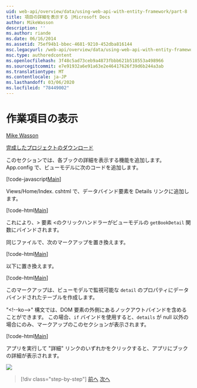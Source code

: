 ```yaml
---
uid: web-api/overview/data/using-web-api-with-entity-framework/part-8
title: 項目の詳細を表示する |Microsoft Docs
author: MikeWasson
description: ''
ms.author: riande
ms.date: 06/16/2014
ms.assetid: 75ef94b1-bbec-4681-9210-452dba816144
msc.legacyurl: /web-api/overview/data/using-web-api-with-entity-framework/part-8
msc.type: authoredcontent
ms.openlocfilehash: 3f48c5ad73ceb9a4873fbbb621b518553a498966
ms.sourcegitcommit: e7e91932a6e91a63e2e46417626f39d6b244a3ab
ms.translationtype: MT
ms.contentlocale: ja-JP
ms.lasthandoff: 03/06/2020
ms.locfileid: "78449002"
---
```

# <a name="display-item-details"></a>作業項目の表示

[Mike Wasson](https://github.com/MikeWasson)

[完成したプロジェクトのダウンロード](https://github.com/MikeWasson/BookService)

このセクションでは、各ブックの詳細を表示する機能を追加します。 App.config で、ビューモデルに次のコードを追加します。

[!code-javascript[Main](part-8/samples/sample1.js)]

Views/Home/Index. cshtml で、データバインド要素を Details リンクに追加します。

[!code-html[Main](part-8/samples/sample2.html?highlight=5)]

これにより、&gt; 要素 &lt;のクリックハンドラーがビューモデルの `getBookDetail` 関数にバインドされます。

同じファイルで、次のマークアップを置き換えます。

[!code-html[Main](part-8/samples/sample3.html)]

以下に置き換えます。

[!code-html[Main](part-8/samples/sample4.html)]

このマークアップは、ビューモデルで監視可能な `detail` のプロパティにデータバインドされたテーブルを作成します。

"&lt;!--ko--&gt;&quot; 構文では、DOM 要素の外側にあるノックアウトバインドを含めることができます。 この場合、`if` バインドを使用すると、`details` が null 以外の場合にのみ、マークアップのこのセクションが表示されます。

[!code-html[Main](part-8/samples/sample5.html)]

アプリを実行して &quot;詳細&quot; リンクのいずれかをクリックすると、アプリにブックの詳細が表示されます。

[![](part-8/_static/image2.png)](part-8/_static/image1.png)

> [!div class="step-by-step"]
> [前へ](part-7.md)
> [次へ](part-9.md)
